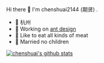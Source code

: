 Hi there 👋
I'm chenshuai2144 (期贤) .
* 📍 杭州
* 🍉 Working on [ant design](https://github.com/ant-design/)
* 🍗 Like to eat all kinds of meat 
* 👫 Married no children


[![chenshuai's github stats](https://github-readme-stats.vercel.app/api?username=chenshuai2144)](https://github.com/chenshuai2144)
